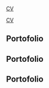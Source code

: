 <a href="/CV%202019%20Ciprian%20Florea.pdf" target="_blank">CV</a>


<a href="/CV%202019%20Ciprian%20Florea.pdf" target="_blank">CV</a>


## Portofolio


## Portofolio


## Portofolio
